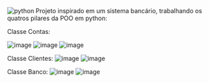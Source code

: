 <img alt="python" src="https://img.shields.io/badge/Python-3776AB?style=for-the-badge&logo=python&logoColor=white" />
Projeto inspirado em um sistema bancário, trabalhando os quatros pilares da POO em python:

Classe Contas:

![image](https://github.com/Macedo003/Sistema_Bancario/assets/124840692/62bedf3d-f8bb-450d-b6ea-1aba673891c9)
![image](https://github.com/Macedo003/Sistema_Bancario/assets/124840692/7b90bee3-f079-4962-89f8-81aa45e6e1a7)
![image](https://github.com/Macedo003/Sistema_Bancario/assets/124840692/cc4ccf67-c43a-4723-a676-dd8d03fba6c6)


Classe Clientes:
![image](https://github.com/Macedo003/Sistema_Bancario/assets/124840692/33c4e43c-d968-439a-8698-ecb9bdedd67c)
![image](https://github.com/Macedo003/Sistema_Bancario/assets/124840692/4da27e36-d1bc-480e-a6e3-a4060548e4dd)


Classe Banco:
![image](https://github.com/Macedo003/Sistema_Bancario/assets/124840692/aa1b74de-d4b7-431c-8a36-7ef1cd73195c)
![image](https://github.com/Macedo003/Sistema_Bancario/assets/124840692/06d1aaa8-fb5a-4247-ac51-820beed41a3d)
